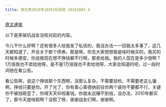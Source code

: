 ```yaml
---
title: 郭文贵2018年10月3日视频 20181003_4
---
```


[原文連接](https://gnews.org/ThreadView/53478317)

以下是茅屎坑战友没校对前的内容。

  今儿干什么好啊？还有很多人给我发了私信的，我没办法一一回我太多事了，这几天都知道了，开会关于那个债券。那是啊，你去大家想想我是啥时候买的，我买的时候多便宜，你说我现在想不挣钱都不行啊，那卖给我。我的人现在是多少倍啊？1万倍我也不卖给他呀，是不是1万倍我也不卖给他呀，大家会知道的吧，过一段时间他在看公告。

  看公告啊，说这个挣钱那个东西啊，没那么复杂，不需要目检，不需要老这么骗啊，挣钱只要是你。开了光了，你有善心善德纳前往你两个装你不要都不行，关键你不被钱砸歪了，你得天天仰视着钱。你就永远赚不到钱，没办法，2010年都买了，那今天是啥假啊？没假了呀，谢谢战友们啊，谢谢啊。
